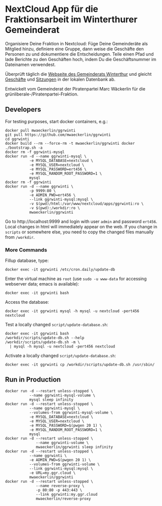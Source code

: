 NextCloud App für die Fraktionsarbeit im Winterthurer Gemeinderat
=================================================================

Organisiere Deine Fraktion in Nextcloud: Füge Deine Gemeinderäte als Mitglied hinzu, definiere eine Gruppe, dann weise die Geschäfte den Personen zu und dokumentiere die Entscheidungen. Teile einen Pfad und lade Berichte zu den Geschäften hoch, indem Du die Geschäftsnummer im Dateinamen verwendest.

Überprüft täglich die [Webseite des Gemeinderats Winterthur](http://gemeinderat.winterthur.ch) und gleicht [Geschäfte](http://gemeinderat.winterthur.ch/de/politbusiness) und [Sitzungen](http://gemeinderat.winterthur.ch/de/sitzung/) in der lokalen Datenbank ab.

Entwickelt vom Gemeinderat der Piratenpartei Marc Wäckerlin für die grünliberale-/Piratenpartei-Fraktion.

Developers
----------

For testing purposes, start docker containers, e.g.:

    docker pull mwaeckerlin/ggrwinti
    git pull https://github.com/mwaeckerlin/ggrwinti
    cd ggrwinti
    docker build --rm --force-rm -t mwaeckerlin/ggrwinti docker
    ./bootstrap.sh -a
    docker rm -f ggrwinti-mysql
    docker run -d --name ggrwinti-mysql \
               -e MYSQL_DATABASE=nextcloud \
               -e MYSQL_USER=nextcloud \
               -e MYSQL_PASSWORD=ert456 \
               -e MYSQL_RANDOM_ROOT_PASSWORD=1 \
               mysql
    docker rm -f ggrwinti
    docker run -d --name ggrwinti \
               -p 9999:80 \
               -e ADMIN_PWD=ert456 \
               --link ggrwinti-mysql:mysql \
               -v $(pwd)/html:/var/www/nextcloud/apps/ggrwinti:ro \
               -v $(pwd):/workdir:ro \
               mwaeckerlin/ggrwinti

Go to http://localhost:9999 and login with user `admin` and password `ert456`. Local changes in html will immediately appear on the web. If you change in `scripts` or somewhere else, you need to copy the changed files manually from `/workdir`.

### More Commands ###

Fillup database, type:

    docker exec -it ggrwinti /etc/cron.daily/update-db

Enter the virtual machine as `root` (use `sudo -u www-data` for accessing webserver data; emacs is available):

    docker exec -it ggrwinti bash

Access the database:

    docker exec -it ggrwinti mysql -h mysql -u nextcloud -pert456 nextcloud

Test a locally changed `script/update-database.sh`:

    docker exec -it ggrwinti bash
    /workdir/scripts/update-db.sh --help
    /workdir/scripts/update-db.sh -m \
      | mysql -h mysql -u nextcloud -pert456 nextcloud

Activate a locally changed `script/update-database.sh`:

    docker exec -it ggrwinti cp /workdir/scripts/update-db.sh /usr/sbin/


Run in Production
-----------------

    docker run -d --restart unless-stopped \
               --name ggrwinti-mysql-volume \
               mysql sleep infinity
    docker run -d --restart unless-stopped \
               --name ggrwinti-mysql \
               --volumes-from ggrwinti-mysql-volume \
               -e MYSQL_DATABASE=nextcloud \
               -e MYSQL_USER=nextcloud \
               -e MYSQL_PASSWORD=$(pwgen 20 1) \
               -e MYSQL_RANDOM_ROOT_PASSWORD=1 \
               mysql
    docker run -d --restart unless-stopped \
                  --name ggrwinti-volume \
                  mwaeckerlin/ggrwinti sleep infinity
    docker run -d --restart unless-stopped \
               --name ggrwinti \
               -e ADMIN_PWD=$(pwgen 20 1) \
               --volumes-from ggrwinti-volume \
               --link ggrwinti-mysql:mysql \
               -e URL=my.ggr.cloud \
               mwaeckerlin/ggrwinti
    docker run -d --restart unless-stopped \
                  --name reverse-proxy \
                  -p 80:80 -p 443:443 \
                  --link ggrwinti:my.ggr.cloud
                  mwaeckerlin/reverse-proxy
